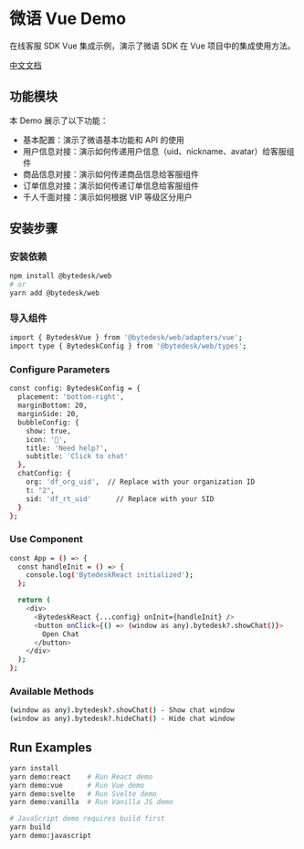 <!--
 * @Author: jackning 270580156@qq.com
 * @Date: 2024-12-28 12:45:03
 * @LastEditors: jackning 270580156@qq.com
 * @LastEditTime: 2024-12-31 15:42:45
 * @Description: bytedesk.com https://github.com/Bytedesk/bytedesk
 *   Please be aware of the BSL license restrictions before installing Bytedesk IM – 
 *  selling, reselling, or hosting Bytedesk IM as a service is a breach of the terms and automatically terminates your rights under the license. 
 *  仅支持企业内部员工自用，严禁私自用于销售、二次销售或者部署SaaS方式销售 
 *  Business Source License 1.1: https://github.com/Bytedesk/bytedesk/blob/main/LICENSE 
 *  contact: 270580156@qq.com 
 *  联系：270580156@qq.com
 * Copyright (c) 2024 by bytedesk.com, All Rights Reserved. 
-->
# 微语 Vue Demo

在线客服 SDK Vue 集成示例，演示了微语 SDK 在 Vue 项目中的集成使用方法。

[中文文档](readme.zh.md)

## 功能模块

本 Demo 展示了以下功能：

- 基本配置：演示了微语基本功能和 API 的使用
- 用户信息对接：演示如何传递用户信息（uid、nickname、avatar）给客服组件
- 商品信息对接：演示如何传递商品信息给客服组件
- 订单信息对接：演示如何传递订单信息给客服组件
- 千人千面对接：演示如何根据 VIP 等级区分用户

## 安装步骤

### 安装依赖

```bash
npm install @bytedesk/web
# or
yarn add @bytedesk/web
```

### 导入组件

```bash
import { BytedeskVue } from '@bytedesk/web/adapters/vue';
import type { BytedeskConfig } from '@bytedesk/web/types';
```

### Configure Parameters

```bash
const config: BytedeskConfig = {
  placement: 'bottom-right',
  marginBottom: 20,
  marginSide: 20,
  bubbleConfig: {
    show: true,
    icon: '👋',
    title: 'Need help?',
    subtitle: 'Click to chat'
  },
  chatConfig: {
    org: 'df_org_uid',  // Replace with your organization ID
    t: "2",
    sid: 'df_rt_uid'      // Replace with your SID
  }
};
```

### Use Component

```bash
const App = () => {
  const handleInit = () => {
    console.log('BytedeskReact initialized');
  };

  return (
    <div>
      <BytedeskReact {...config} onInit={handleInit} />
      <button onClick={() => (window as any).bytedesk?.showChat()}>
        Open Chat
      </button>
    </div>
  );
};
```

### Available Methods

```bash
(window as any).bytedesk?.showChat() - Show chat window
(window as any).bytedesk?.hideChat() - Hide chat window
```

## Run Examples

```bash
yarn install
yarn demo:react    # Run React demo
yarn demo:vue      # Run Vue demo
yarn demo:svelte   # Run Svelte demo
yarn demo:vanilla  # Run Vanilla JS demo

# JavaScript demo requires build first
yarn build
yarn demo:javascript
```
